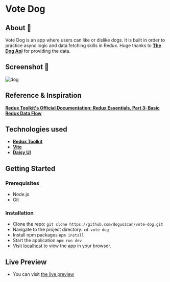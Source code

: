 # Vote Dog

## About 🐶

Vote Dog is an app where users can like or dislike dogs.
It is built in order to practice async logic and data fetching skills in Redux.
Huge thanks to **<a href="https://www.thedogapi.com/">The Dog Api</a>** for providing the data.

## Screenshot 📸

![dog](https://github.com/doguozcan/vote-dog/assets/76822280/b0314509-ffff-4926-8a1d-011f02a20356)

## Reference & Inspiration
**<a href="https://redux.js.org/tutorials/essentials/part-3-data-flow">Redux Toolkit's Official Documentation: Redux Essentials, Part 3: Basic Redux Data Flow</a>**

## Technologies used

- **<a href="https://www.npmjs.com/package/@reduxjs/toolkit">Redux Toolkit</a>**
- **<a href="https://vitejs.dev/">Vite</a>**
- **<a href="https://daisyui.com/">Daisy UI</a>**

## Getting Started

### Prerequisites

- Node.js
- Git

### Installation

- Clone the repo:
  `git clone https://github.com/doguozcan/vote-dog.git`
- Navigate to the project directory:
  `cd vote-dog`
- Install npm packages
  `npm install`
- Start the application
  `npm run dev`
- Visit <a href="http://localhost:5137">localhost</a> to view the app in your browser.

## Live Preview

- You can visit <a href="https://lovely-sunflower-725483.netlify.app/">the live preview</a>
